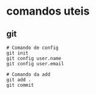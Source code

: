 # comandos uteis
## git
```
# Comando de config
git init 
git config user.name
git config user.email
```
```
# Comando da add
git add .
git commit
```